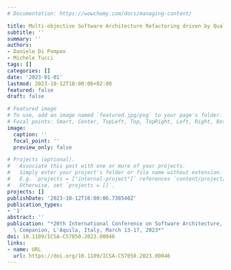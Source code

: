 ```yaml
---
# Documentation: https://wowchemy.com/docs/managing-content/

title: Multi-objective Software Architecture Refactoring driven by Quality Attributes
subtitle: ''
summary: ''
authors:
- Daniele Di Pompeo
- Michele Tucci
tags: []
categories: []
date: '2023-01-01'
lastmod: 2023-10-12T18:00:06+02:00
featured: false
draft: false

# Featured image
# To use, add an image named `featured.jpg/png` to your page's folder.
# Focal points: Smart, Center, TopLeft, Top, TopRight, Left, Right, BottomLeft, Bottom, BottomRight.
image:
  caption: ''
  focal_point: ''
  preview_only: false

# Projects (optional).
#   Associate this post with one or more of your projects.
#   Simply enter your project's folder or file name without extension.
#   E.g. `projects = ["internal-project"]` references `content/project/deep-learning/index.md`.
#   Otherwise, set `projects = []`.
projects: []
publishDate: '2023-10-12T16:00:06.738540Z'
publication_types:
- '1'
abstract: ''
publication: "*20th International Conference on Software Architecture, ICSA 2023 -\
  \ Companion, L'Aquila, Italy, March 13-17, 2023*"
doi: 10.1109/ICSA-C57050.2023.00046
links:
- name: URL
  url: https://doi.org/10.1109/ICSA-C57050.2023.00046
---
```

